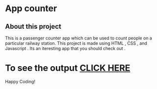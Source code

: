 # App counter

## About this project

This is a passenger counter app which can be used to count people on a particular railway station. This project is made using HTML , CSS , and Javascript . 
Its an iteresting app that you should check out . 

# To see the output [CLICK HERE](https://deeps65.github.io/passenger-counter/) 


Happy Coding!
